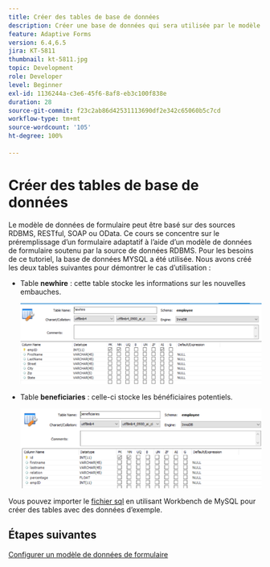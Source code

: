 ```yaml
---
title: Créer des tables de base de données
description: Créer une base de données qui sera utilisée par le modèle de données de formulaire
feature: Adaptive Forms
version: 6.4,6.5
jira: KT-5811
thumbnail: kt-5811.jpg
topic: Development
role: Developer
level: Beginner
exl-id: 1136244a-c3e6-45f6-8af8-eb3c100f838e
duration: 28
source-git-commit: f23c2ab86d42531113690df2e342c65060b5c7cd
workflow-type: tm+mt
source-wordcount: '105'
ht-degree: 100%

---
```


# Créer des tables de base de données

Le modèle de données de formulaire peut être basé sur des sources RDBMS, RESTful, SOAP ou OData. Ce cours se concentre sur le préremplissage d’un formulaire adaptatif à l’aide d’un modèle de données de formulaire soutenu par la source de données RDBMS. Pour les besoins de ce tutoriel, la base de données MYSQL a été utilisée. Nous avons créé les deux tables suivantes pour démontrer le cas d’utilisation :

* Table **newhire** : cette table stocke les informations sur les nouvelles embauches.

  ![newhire](assets/newhire-table.png)


* Table **beneficiaries** : celle-ci stocke les bénéficiaires potentiels.

  ![beneficiaries](assets/beneficiaries-table.png)

Vous pouvez importer le [fichier sql](assets/db-schema.sql) en utilisant Workbench de MySQL pour créer des tables avec des données d’exemple.

## Étapes suivantes

[Configurer un modèle de données de formulaire](./configuring-form-data-model.md)
